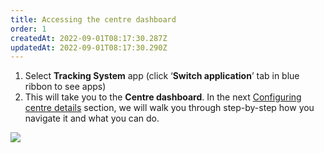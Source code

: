 ```yaml
---
title: Accessing the centre dashboard
order: 1
createdAt: 2022-09-01T08:17:30.287Z
updatedAt: 2022-09-01T08:17:30.290Z
---
```

1. Select **Tracking System** app (click ‘**Switch application**’ tab in blue ribbon to see apps)​
2. This will take you to the **Centre dashboard**. In the next [Configuring centre details](configuring-centre-details) section, we will walk you through step-by-step how you navigate it and what you can do.

![](/img/ad-2-01-Dashboard.jpg)